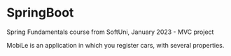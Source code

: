 # SpringBoot
Spring Fundamentals course from SoftUni, January 2023 - MVC project

MobiLe is an application in which you register cars, with several properties.

